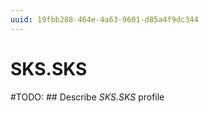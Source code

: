 ```yaml
---
uuid: 19fbb288-464e-4a63-9601-d85a4f9dc344
---
```



# SKS.SKS


#TODO: ## Describe *SKS.SKS* profile

